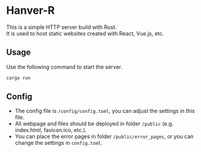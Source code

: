 # Hanver-R

This is a simple HTTP server build with Rust.<br />
It is used to host static websites created with React, Vue.js, etc.

## Usage

Use the following command to start the server.

```sh
cargo run
```

## Config

- The config file is `/config/config.toml`, you can adjust the settings in this file.
- All webpage and files should be deployed in folder `/public` (e.g. index.html, favicon.ico, etc.).
- You can place the error pages in folder `/public/error_pages`, or you can change the settings in `config.toml`.
